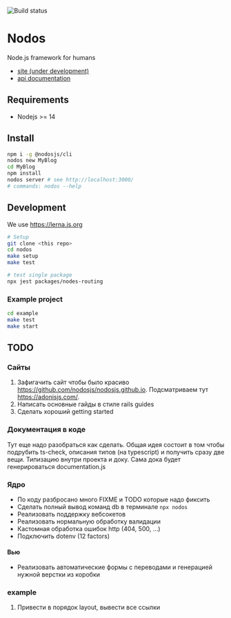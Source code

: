 ![Build status](https://github.com/nodosjs/nodos/workflows/On%20Push/badge.svg)

# Nodos

Node.js framework for humans

* [site (under development)](https://nodosjs.github.io)
* [api documentation](https://nodosjs.github.io/nodos/)

## Requirements

* Nodejs >= 14

## Install

```sh
npm i -g @nodosjs/cli
nodos new MyBlog
cd MyBlog
npm install
nodos server # see http://localhost:3000/
# commands: nodos --help
```

## Development

We use https://lerna.js.org

```sh
# Setup
git clone <this repo>
cd nodos
make setup
make test

# test single package
npx jest packages/nodes-routing
```

### Example project


```sh
cd example
make test
make start
```

## TODO

### Сайты

1. Зафигачить сайт чтобы было красиво https://github.com/nodosjs/nodosjs.github.io. Подсматриваем тут https://adonisjs.com/.
1. Написать основные гайды в стиле rails guides
1. Сделать хороший getting started

### Документация в коде

Тут еще надо разобраться как сделать. Общая идея состоит в том чтобы подрубить ts-check, описания типов (на typescript) и получить сразу две вещи. Типизацию внутри проекта и доку. Сама дока будет генерироваться documentation.js

### Ядро

* По коду разбросано много FIXME и TODO которые надо фиксить
* Сделать полный вывод команд db в терминале `npx nodos`
* Реализовать поддержку вебсокетов
* Реализовать нормальную обработку валидации
* Кастомная обработка ошибок http (404, 500, ...)
* Подключить dotenv (12 factors)

#### Вью

* Реализовать автоматические формы с переводами и генерацией нужной верстки из коробки

### example

1. Привести в порядок layout, вывести все ссылки

